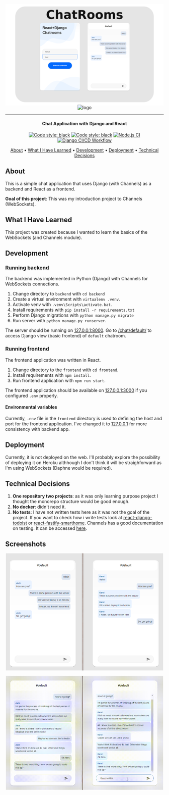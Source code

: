 <p align="center">
    <img src="./docs/top2.png" width="600px" alt="logo"/>
</p>
<p align="center" style="margin-top: -20px">
    <img src="https://www.saaspegasus.com/static/images/web/modern-javascript/django-react-header.png" width="200px" alt="logo"/>
</p>

***

<h4 align="center">Chat Application with Django and React</h4>

<center>

[![Code style: black](https://img.shields.io/badge/code%20style-black-000000.svg)](https://github.com/psf/black)
[![Code style: black](https://img.shields.io/badge/code%20style-standardjs-F3DF49.svg)](https://standardjs.com/)
[![Node.js CI](https://github.com/karlosos/django_chatroom/actions/workflows/node.js.yml/badge.svg)](https://github.com/karlosos/django_chatroom/actions/workflows/node.js.yml)
[![Django CI/CD Workflow](https://github.com/karlosos/django_chatroom/actions/workflows/django.yml/badge.svg)](https://github.com/karlosos/django_chatroom/actions/workflows/django.yml)

</center>

<p align="center">
  <a href="#about">About</a> •
  <a href="#what-i-have-learned">What I Have Learned</a> •
  <a href="#development">Development</a> •
  <a href="#deployment">Deployment</a> •
  <a href="#technical-decisions">Technical Decisions</a>
</p>

## About

This is a simple chat application that uses Django (with Channels) as a backend and React as a frontend. 

**Goal of this project**: This was my introduction project to Channels (WebSockets). 

## What I Have Learned

This project was created because I wanted to learn the basics of the WebSockets (and Channels module).

## Development

### Running backend

The backend was implemented in Python (Django) with Channels for WebSockets connections.

1. Change directory to `backend` with `cd backend`
1. Create a virtual environment with `virtualenv .venv`.
1. Activate venv with `.venv\Scripts\activate.bat`.
1. Install requirements with `pip install -r requirements.txt`
1. Perform Django migrations with `python manage.py migrate`
1. Run server with `python manage.py runserver`.

The server should be running on [127.0.0.1:8000](http://127.0.0.1:8000/). Go to [/chat/default/](http://127.0.0.1:8000/chat/default/) to access Django view (basic frontend) of `default` chatroom.

### Running frontend

The frontend application was written in React.

1. Change directory to the `frontend` with `cd frontend`.
1. Install requirements with `npm install`.
1. Run frontend application with `npm run start`.

The frontend application should be available on [127.0.0.1:3000]( http://127.0.0.1:3000/) if you configured `.env` properly.

#### Environmental variables

Currently, `.env` file in the `frontend` directory is used to defining the host and port for the frontend application. I've changed it to [127.0.0.1](127.0.0.1) for more consistency with backend app.

## Deployment

Currently, it is not deployed on the web. I'll probably explore the possibility of deploying it on Heroku althhough I don't think it will be straighforward as I'm using WebSockets (Daphne would be required).

## Technical Decisions

1. **One repository two projects**: as it was only learning purpose project I thought the monorepo structure would be good enough.
1. **No docker**: didn't need it.
1. **No tests**: I have not written tests here as it was not the goal of the project. If you want to check how i write tests look at [react-django-todoist](https://github.com/karlosos/react-django-todoist) or [react-fastify-smarthome](https://github.com/karlosos/react-fastify-smarthome). Channels has a good documentation on testing. It can be accessed [here](https://channels.readthedocs.io/en/stable/topics/testing.html#).

## Screenshots


<p align="center">
    <img src="./docs/split.png" width="500px" alt="logo"/>
</p>

<p align="center">
    <img src="./docs/anim.gif" width="500px" alt="logo"/>
</p>
